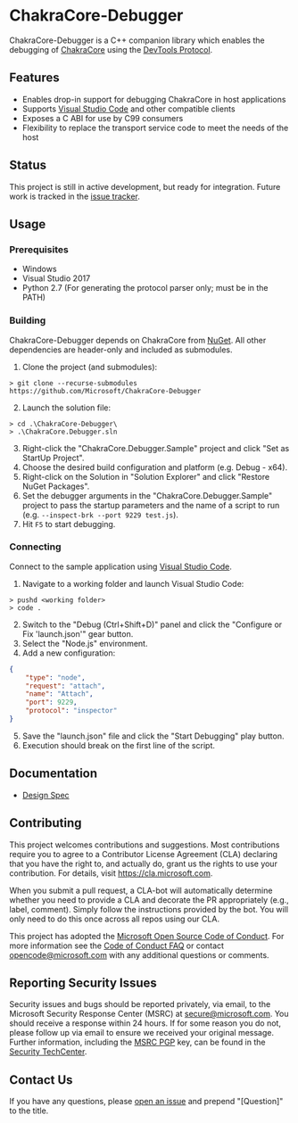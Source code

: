 # ChakraCore-Debugger

ChakraCore-Debugger is a C++ companion library which enables the debugging of
[ChakraCore](https://github.com/Microsoft/ChakraCore/) using the
[DevTools Protocol](https://chromedevtools.github.io/devtools-protocol/v8/).

## Features

- Enables drop-in support for debugging ChakraCore in host applications
- Supports [Visual Studio Code](https://code.visualstudio.com/) and other compatible clients
- Exposes a C ABI for use by C99 consumers
- Flexibility to replace the transport service code to meet the needs of the host

## Status

This project is still in active development, but ready for integration. Future work is tracked in the
[issue tracker](https://github.com/Microsoft/ChakraCore-Debugger/milestones).

## Usage

### Prerequisites

* Windows
* Visual Studio 2017
* Python 2.7 (For generating the protocol parser only; must be in the PATH)

### Building

ChakraCore-Debugger depends on ChakraCore from [NuGet](https://www.nuget.org/packages/Microsoft.ChakraCore.vc140). All
other dependencies are header-only and included as submodules.

1. Clone the project (and submodules):
```console
> git clone --recurse-submodules https://github.com/Microsoft/ChakraCore-Debugger
```
2. Launch the solution file:
```console
> cd .\ChakraCore-Debugger\
> .\ChakraCore.Debugger.sln
```
3. Right-click the "ChakraCore.Debugger.Sample" project and click "Set as StartUp Project".
4. Choose the desired build configuration and platform (e.g. Debug - x64).
5. Right-click on the Solution in "Solution Explorer" and click "Restore NuGet Packages".
6. Set the debugger arguments in the "ChakraCore.Debugger.Sample" project to pass the startup parameters and the name of
   a script to run (e.g. `--inspect-brk --port 9229 test.js`).
7. Hit `F5` to start debugging.

### Connecting

Connect to the sample application using [Visual Studio Code](https://code.visualstudio.com/).

1. Navigate to a working folder and launch Visual Studio Code:
```console
> pushd <working folder>
> code .
```
2. Switch to the "Debug (Ctrl+Shift+D)" panel and click the "Configure or Fix 'launch.json'" gear button.
3. Select the "Node.js" environment.
4. Add a new configuration:
```json
{
    "type": "node",
    "request": "attach",
    "name": "Attach",
    "port": 9229,
    "protocol": "inspector"
}
```
5. Save the "launch.json" file and click the "Start Debugging" play button.
6. Execution should break on the first line of the script.

## Documentation

- [Design Spec](https://github.com/Microsoft/ChakraCore-Debugger/blob/master/doc/debug-companion.md)

## Contributing

This project welcomes contributions and suggestions.  Most contributions require you to agree to a
Contributor License Agreement (CLA) declaring that you have the right to, and actually do, grant us
the rights to use your contribution. For details, visit https://cla.microsoft.com.

When you submit a pull request, a CLA-bot will automatically determine whether you need to provide
a CLA and decorate the PR appropriately (e.g., label, comment). Simply follow the instructions
provided by the bot. You will only need to do this once across all repos using our CLA.

This project has adopted the [Microsoft Open Source Code of Conduct](https://opensource.microsoft.com/codeofconduct/).
For more information see the [Code of Conduct FAQ](https://opensource.microsoft.com/codeofconduct/faq/) or
contact [opencode@microsoft.com](mailto:opencode@microsoft.com) with any additional questions or comments.

## Reporting Security Issues

Security issues and bugs should be reported privately, via email, to the Microsoft Security
Response Center (MSRC) at [secure@microsoft.com](mailto:secure@microsoft.com). You should
receive a response within 24 hours. If for some reason you do not, please follow up via
email to ensure we received your original message. Further information, including the
[MSRC PGP](https://technet.microsoft.com/en-us/security/dn606155) key, can be found in
the [Security TechCenter](https://technet.microsoft.com/en-us/security/default).

## Contact Us

If you have any questions, please [open an issue](https://github.com/Microsoft/ChakraCore-Debugger/issues) and prepend
"[Question]" to the title.
